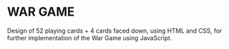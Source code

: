 # WAR GAME

Design of 52 playing cards + 4 cards faced down, using HTML and CSS, for further implementation of the War Game using JavaScript.
